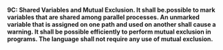 **9C: Shared Variables and Mutual Exclusion.  It shall be.possible to mark variables that are shared among parallel processes. An unmarked variable that is assigned on one path and used on another shall cause a warning. It shall be possible efficiently to perform mutual exclusion in programs. The language shall not require any use of mutual exclusion.**
